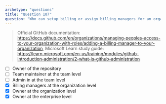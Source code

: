 ```yaml
---
archetype: "questions"
title: "Question 107"
question: "Who can setup billing or assign billing managers for an organization? (Select three.)"
---
```



> Official GitHub documentation: https://docs.github.com/en/organizations/managing-peoples-access-to-your-organization-with-roles/adding-a-billing-manager-to-your-organization, Microsoft Learn study guide: https://learn.microsoft.com/en-us/training/modules/github-introduction-administration/2-what-is-github-administration
- [ ] Owner of the repository
- [ ] Team maintainer at the team level
- [ ] Admin in at the team level
- [x] Billing managers at the organization level
- [x] Owner at the organization level 
- [x] Owner at the enterprise level
